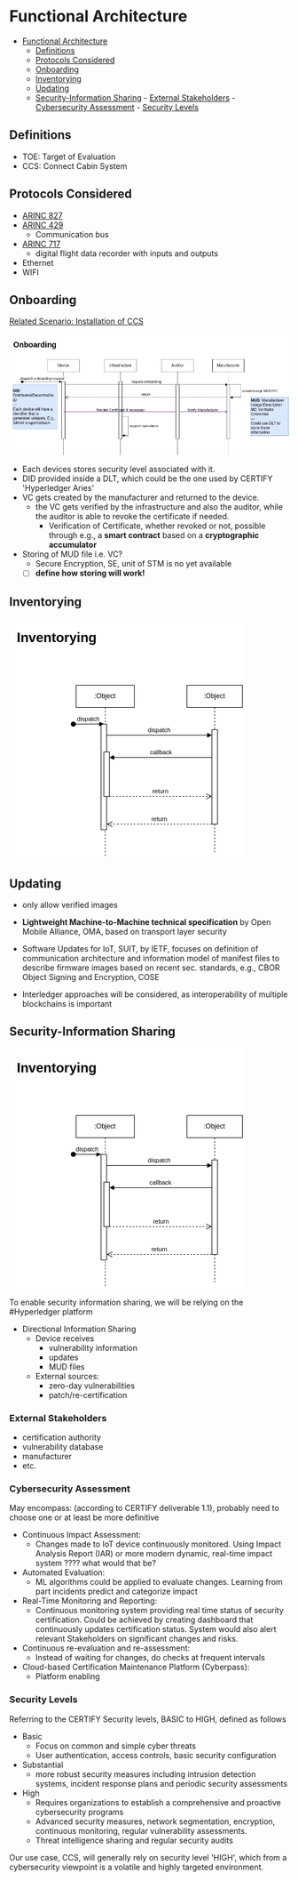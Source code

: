 # Functional Architecture

<!--toc:start-->

- [Functional Architecture](#functional-architecture)
  - [Definitions](#definitions)
  - [Protocols Considered](#protocols-considered)
  - [Onboarding](#onboarding)
  - [Inventorying](#inventorying)
  - [Updating](#updating)
  - [Security-Information Sharing](#security-information-sharing) - [External Stakeholders](#external-stakeholders) - [Cybersecurity Assessment](#cybersecurity-assessment) - [Security Levels](#security-levels)
  <!--toc:end-->

## Definitions

- TOE: Target of Evaluation
- CCS: Connect Cabin System

## Protocols Considered

- [ARINC 827](https://standards.globalspec.com/std/14317873/ARINC%20827)
- [ARINC 429](https://en.wikipedia.org/wiki/ARINC_429)
  - Communication bus
- [ARINC 717](https://en.wikipedia.org/wiki/ARINC_717)
  - digital flight data recorder with inputs and outputs
- Ethernet
- WIFI

## Onboarding

[Related Scenario: Installation of CCS](/thesis/1-use-cases.md#1-installation-of-connected-cabin-systems)

![Sequence Diagram](./.assets/onboarding-sequence-diagram.png)

- Each devices stores security level associated with it.
- DID provided inside a DLT, which could be the one used by CERTIFY 'Hyperledger Aries'
- VC gets created by the manufacturer and returned to the device.
  - the VC gets verified by the infrastructure and also the auditor, while the auditor is able to
    revoke the certificate if needed.
    - Verification of Certificate, whether revoked or not, possible through e.g., a **smart
      contract** based on a **cryptographic accumulator**
- Storing of MUD file i.e. VC?
  - Secure Encryption, SE, unit of STM is no yet available
  - [ ] **define how storing will work!**

## Inventorying

![Inventorying Sequence Diagram](./.assets/inventorying-sequence-diagram.png)

## Updating

- only allow verified images
- **Lightweight Machine-to-Machine technical specification** by Open Mobile Alliance, OMA, based on
  transport layer security
- Software Updates for IoT, SUIT, by IETF, focuses on definition of communication architecture and
  information model of manifest files to describe firmware images based on recent sec. standards,
  e.g., CBOR Object Signing and Encryption, COSE

- Interledger approaches will be considered, as interoperability of multiple blockchains is
  important

## Security-Information Sharing

![Security-Information Sharing](./.assets/security-information-sharing-sequence-diagram.png)

To enable security information sharing, we will be relying on the #Hyperledger platform

- Directional Information Sharing
  - Device receives
    - vulnerability information
    - updates
    - MUD files
  - External sources:
    - zero-day vulnerabilities
    - patch/re-certification

### External Stakeholders

- certification authority
- vulnerability database
- manufacturer
- etc.

### Cybersecurity Assessment

May encompass: (according to CERTIFY deliverable 1.1), probably need to choose one or at least be
more definitive

- Continuous Impact Assessment:
  - Changes made to IoT device continuously monitored. Using Impact Analysis Report (IAR) or more
    modern dynamic, real-time impact system ???? what would that be?
- Automated Evaluation:
  - ML algorithms could be applied to evaluate changes. Learning from part incidents predict and
    categorize impact
- Real-Time Monitoring and Reporting:
  - Continuous monitoring system providing real time status of security certification. Could be
    achieved by creating dashboard that continuously updates certification status. System would also
    alert relevant Stakeholders on significant changes and risks.
- Continuous re-evaluation and re-assessment:
  - Instead of waiting for changes, do checks at frequent intervals
- Cloud-based Certification Maintenance Platform (Cyberpass):
  - Platform enabling

### Security Levels

Referring to the CERTIFY Security levels, BASIC to HIGH, defined as follows

- Basic
  - Focus on common and simple cyber threats
  - User authentication, access controls, basic security configuration
- Substantial
  - more robust security measures including intrusion detection systems, incident response plans and
    periodic security assessments
- High
  - Requires organizations to establish a comprehensive and proactive cybersecurity programs
  - Advanced security measures, network segmentation, encryption, continuous monitoring, regular
    vulnerability assessments.
  - Threat intelligence sharing and regular security audits

Our use case, CCS, will generally rely on security level 'HIGH', which from a cybersecurity
viewpoint is a volatile and highly targeted environment.
